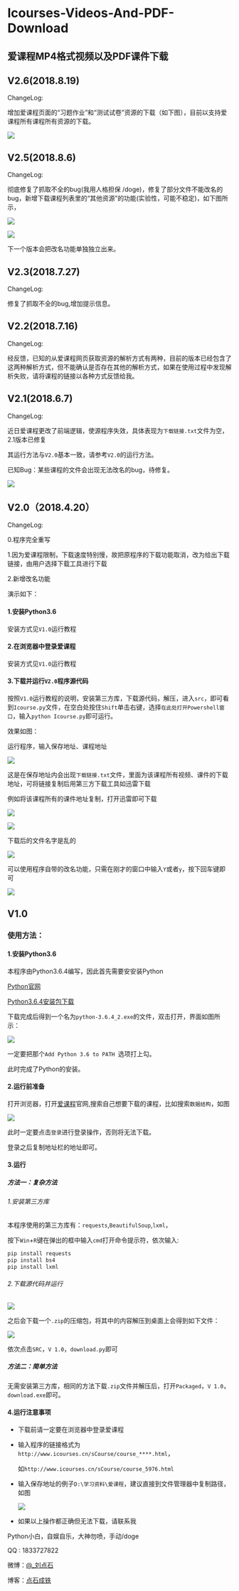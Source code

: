 # Icourses-Videos-And-PDF-Download
## 爱课程MP4格式视频以及PDF课件下载

## V2.6(2018.8.19)

ChangeLog:

增加爱课程页面的“习题作业”和“测试试卷”资源的下载（如下图），目前以支持爱课程所有课程所有资源的下载。

![](https://ws1.sinaimg.cn/large/006y4Bmtly1fuf95lq051j31340nxq6j.jpg)


## V2.5(2018.8.6)

ChangeLog:

彻底修复了抓取不全的bug(我用人格担保 /doge)，修复了部分文件不能改名的bug，新增下载课程列表里的“其他资源”的功能(实验性，可能不稳定)，如下图所示，

![](https://ws1.sinaimg.cn/large/006y4Bmtly1fu08400om4j31hc0ou0zi.jpg)

![](https://ws1.sinaimg.cn/large/006y4Bmtly1fu085r9irdj311g07h40f.jpg)

下一个版本会把改名功能单独独立出来。


## V2.3(2018.7.27)

ChangeLog:

修复了抓取不全的bug,增加提示信息。

## V2.2(2018.7.16)

ChangeLog:

经反馈，已知的从爱课程网页获取资源的解析方式有两种，目前的版本已经包含了这两种解析方式，但不能确认是否存在其他的解析方式，如果在使用过程中发现解析失败，请将课程的链接以各种方式反馈给我。

## V2.1(2018.6.7)

ChangeLog:

近日爱课程更改了前端逻辑，使源程序失效，具体表现为`下载链接.txt`文件为空，2.1版本已修复

其运行方法与`V2.0`基本一致，请参考`V2.0`的运行方法。

已知Bug：某些课程的文件会出现无法改名的bug，待修复。



![](https://ws1.sinaimg.cn/large/006y4Bmtly1fs2nzxsqmaj30y80prgs1.jpg)


## V2.0（2018.4.20）

ChangeLog:

0.程序完全重写

1.因为爱课程限制，下载速度特别慢，故把原程序的下载功能取消，改为给出下载链接，由用户选择下载工具进行下载

2.新增改名功能

演示如下：

#### 1.安装Python3.6

安装方式见`V1.0`运行教程

#### 2.在浏览器中登录爱课程

安装方式见`V1.0`运行教程

#### 3.下载并运行`V2.0`程序源代码

按照`V1.0`运行教程的说明，安装第三方库，下载源代码，解压，进入`src`，即可看到`Icourse.py`文件，在空白处按住`Shift`单击右键，选择`在此处打开Powershell窗口`，输入`python Icourse.py`即可运行。

效果如图：

运行程序，输入保存地址、课程地址

![](https://ws1.sinaimg.cn/large/006y4Bmtly1fqjfkz2vz7j30xz056mxo.jpg)

这是在保存地址内会出现`下载链接.txt`文件，里面为该课程所有视频、课件的下载地址，可将链接复制后用第三方下载工具如迅雷下载

例如将该课程所有的课件地址复制，打开迅雷即可下载

![](https://ws1.sinaimg.cn/large/006y4Bmtly1fqjfockf7lj30sd0kkjvp.jpg)

![](https://ws1.sinaimg.cn/large/006y4Bmtly1fqjfok1vbzj30yc0nbqaw.jpg)

下载后的文件名字是乱的

![](https://ws1.sinaimg.cn/large/006y4Bmtly1fqjfq1dszij31540mlgpk.jpg)

可以使用程序自带的改名功能，只需在刚才的窗口中输入`Y`或者`y`，按下回车键即可

![](https://ws1.sinaimg.cn/large/006y4Bmtly1fqjfqonq43j314u0m1wia.jpg)


## V1.0
### 使用方法：

#### 1.安装Python3.6

本程序由Python3.6.4编写，因此首先需要安安装Python

[Python官网](https://www.python.org/)

[Python3.6.4安装包下载](https://www.python.org/ftp/python/3.6.4/python-3.6.4.exe)

下载完成后得到一个名为`python-3.6.4_2.exe`的文件，双击打开，界面如图所示：

![](https://ws1.sinaimg.cn/large/006mO5TVly1fp20mb2nfxj30n40e8aef.jpg)

一定要把那个`Add Python 3.6 to PATH `选项打上勾。

此时完成了Python的安装。

#### 2.运行前准备

打开浏览器，打开[爱课程](http://www.icourses.cn/home/)官网,搜索自己想要下载的课程，比如搜索`数据结构`，如图

![](https://ws1.sinaimg.cn/large/006mO5TVly1fp21b46ugbj318l0eidkx.jpg)

此时一定要点击`登录`进行登录操作，否则将无法下载。

登录之后复制地址栏的地址即可。

#### 3.运行

##### 方法一：复杂方法

###### 1.安装第三方库

本程序使用的第三方库有：`requests`,`BeautifulSoup`,`lxml`，

按下`Win`+`R`键在弹出的框中输入`cmd`打开命令提示符，依次输入:

```powershell
pip install requests
pip install bs4
pip install lxml
```

###### 2.下载源代码并运行

![](https://ws1.sinaimg.cn/large/006mO5TVly1fp212zr5n9j312v0gkmza.jpg)



之后会下载一个`.zip`的压缩包，将其中的内容解压到桌面上会得到如下文件：

![](https://ws1.sinaimg.cn/large/006mO5TVly1fp217h2eeuj30ob035q2x.jpg)

依次点击`SRC`，`V 1.0`，`download.py`即可

##### 方法二：简单方法

无需安装第三方库，相同的方法下载`.zip`文件并解压后，打开`Packaged`，`V 1.0`，`download.exe`即可。

#### 4.运行注意事项

- 下载前请一定要在浏览器中登录爱课程

- 输入程序的链接格式为`http://www.icourses.cn/sCourse/course_****.html`，

  如`http://www.icourses.cn/sCourse/course_5976.html`

- 输入保存地址的例子`D:\学习资料\爱课程`，建议直接到文件管理器中复制路径，如图

  ![](https://ws1.sinaimg.cn/large/006mO5TVly1fp21qd08nwj30wm0640t6.jpg)

- 如果以上操作都正确但无法下载，请联系我


Python小白，自娱自乐，大神勿喷，手动/doge

QQ : 1833727822

微博：[@_刘点石](http://weibo.com/u/6000289349?refer_flag=1001030201_)

博客：[点石成铁](http://liudianshi.top)





